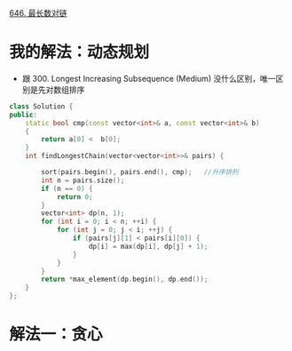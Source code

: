 [646. 最长数对链](https://leetcode-cn.com/problems/maximum-length-of-pair-chain/description/)



# 我的解法：动态规划
- 跟 300. Longest Increasing Subsequence (Medium) 没什么区别，唯一区别是先对数组排序
```C++
class Solution {
public:
    static bool cmp(const vector<int>& a, const vector<int>& b)
    {
        return a[0] <  b[0];
    }
    int findLongestChain(vector<vector<int>>& pairs) {

        sort(pairs.begin(), pairs.end(), cmp);   //升序排列
        int n = pairs.size();
        if (n == 0) {
            return 0;
        }
        vector<int> dp(n, 1);
        for (int i = 0; i < n; ++i) {
            for (int j = 0; j < i; ++j) {
                if (pairs[j][1] < pairs[i][0]) {
                    dp[i] = max(dp[i], dp[j] + 1);
                }
            }
        }
        return *max_element(dp.begin(), dp.end());
    }
};
```


# 解法一：贪心


```c++


```